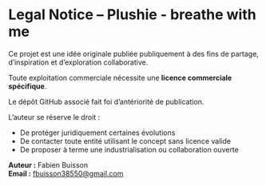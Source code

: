 # Legal Notice – Plushie - breathe with me

Ce projet est une idée originale publiée publiquement à des fins de partage, d’inspiration et d’exploration collaborative.

Toute exploitation commerciale nécessite une **licence commerciale spécifique**.

Le dépôt GitHub associé fait foi d’antériorité de publication.

L’auteur se réserve le droit :
- De protéger juridiquement certaines évolutions
- De contacter toute entité utilisant le concept sans licence valide
- De proposer à terme une industrialisation ou collaboration ouverte

**Auteur :** Fabien Buisson  
**Email :** fbuisson38550@gmail.com
